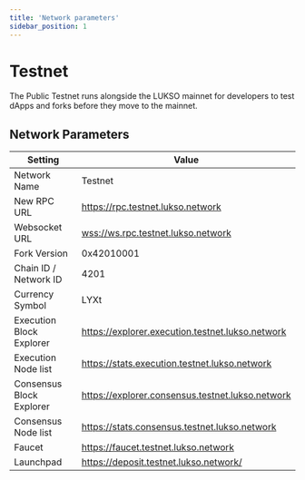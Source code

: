 ```yaml
---
title: 'Network parameters'
sidebar_position: 1
---
```


# Testnet

The Public Testnet runs alongside the LUKSO mainnet for developers to test dApps and forks before they move to the mainnet.

## Network Parameters

| Setting                  | Value                                              |
| ------------------------ | -------------------------------------------------- |
| Network Name             | Testnet                                            |
| New RPC URL              | <https://rpc.testnet.lukso.network>                |
| Websocket URL            | <wss://ws.rpc.testnet.lukso.network>               |
| Fork Version             | 0x42010001                                         |
| Chain ID / Network ID    | 4201                                               |
| Currency Symbol          | LYXt                                               |
| Execution Block Explorer | <https://explorer.execution.testnet.lukso.network> |
| Execution Node list      | <https://stats.execution.testnet.lukso.network>    |
| Consensus Block Explorer | <https://explorer.consensus.testnet.lukso.network> |
| Consensus Node list      | <https://stats.consensus.testnet.lukso.network>    |
| Faucet                   | <https://faucet.testnet.lukso.network>             |
| Launchpad                | <https://deposit.testnet.lukso.network/>           |
